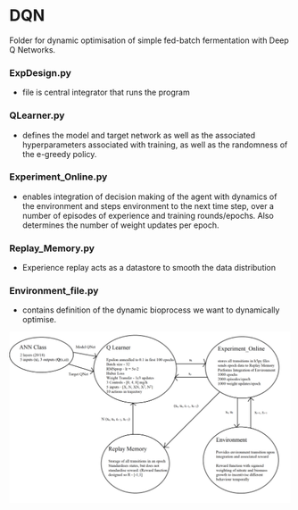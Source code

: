 # DQN
Folder for dynamic optimisation of simple fed-batch fermentation with Deep Q Networks.

### ExpDesign.py 
 - file is central integrator that runs the program

### QLearner.py 
- defines the model and target network as well as the associated hyperparameters associated with training, 
as well as the randomness of the e-greedy policy.

### Experiment_Online.py 
- enables integration of decision making of the agent with dynamics of the environment and steps
environment to the next time step, over a number of episodes of experience and training rounds/epochs. Also determines
the number of weight updates per epoch. 

### Replay_Memory.py
- Experience replay acts as a datastore to smooth the data distribution 

### Environment_file.py
- contains definition of the dynamic bioprocess we want to dynamically optimise.

![](PNG_QL_structure.png) 

